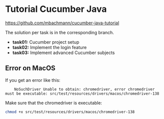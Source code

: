 # Tutorial Cucumber Java

https://github.com/mbachmann/cucumber-java-tutorial

The solution per task is in the corresponding branch.



* **task01:** Cucumber project setup
* **task02:** Implement the login feature
* **task03:** Implement advanced Cucumber subjects


## Error on MacOS

If you get an error like this:

```java.lang.IllegalStateException: The driver executable does not exist: /Users/mbachmann/Downloads/chromedriver
    NoSuchDriver Unable to obtain: chromedriver, error chromedriver must be executable: src/test/resources/drivers/macos/chromedriver-138
```

Make sure that the chromedriver is executable:

```bash
chmod +x src/test/resources/drivers/macos/chromedriver-138
```



